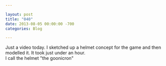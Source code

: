 ```yaml
---

layout: post  
title: "040"  
date: 2013-08-05 00:00:00 -700  
categories: Blog

---
```


Just a video today. I sketched up a helmet concept for the game and then modelled it. It took just under an hour.   
I call the helmet "the goonicron"